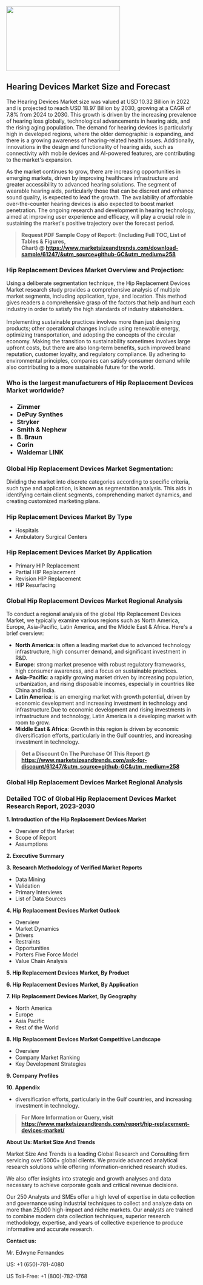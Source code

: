 <p><img class="alignnone size-medium wp-image-20088" src="https://ffe5etoiles.com/wp-content/uploads/2024/12/MST1-300x171.png" alt="" width="300" height="171" /></p><h2>Hearing Devices Market Size and Forecast</h2><p>The Hearing Devices Market size was valued at USD 10.32 Billion in 2022 and is projected to reach USD 18.97 Billion by 2030, growing at a CAGR of 7.8% from 2024 to 2030. This growth is driven by the increasing prevalence of hearing loss globally, technological advancements in hearing aids, and the rising aging population. The demand for hearing devices is particularly high in developed regions, where the older demographic is expanding, and there is a growing awareness of hearing-related health issues. Additionally, innovations in the design and functionality of hearing aids, such as connectivity with mobile devices and AI-powered features, are contributing to the market's expansion.</p><p>As the market continues to grow, there are increasing opportunities in emerging markets, driven by improving healthcare infrastructure and greater accessibility to advanced hearing solutions. The segment of wearable hearing aids, particularly those that can be discreet and enhance sound quality, is expected to lead the growth. The availability of affordable over-the-counter hearing devices is also expected to boost market penetration. The ongoing research and development in hearing technology, aimed at improving user experience and efficacy, will play a crucial role in sustaining the market's positive trajectory over the forecast period.</p></p><blockquote id="" class=""><strong>Request PDF Sample Copy of Report: (Including Full TOC, List of Tables &amp; Figures, Chart)&nbsp;@&nbsp;<strong><a href="https://www.marketsizeandtrends.com/download-sample/61247/&utm_source=github-GC&utm_medium=258" target="_blank">https://www.marketsizeandtrends.com/download-sample/61247/&utm_source=github-GC&utm_medium=258</a></strong></strong></blockquote><h3 id="" class="">Hip Replacement Devices Market&nbsp;Overview and Projection:</h3><p id="" class="">Using a deliberate segmentation technique, the Hip Replacement Devices Market research study provides a comprehensive analysis of multiple market segments, including application, type, and location. This method gives readers a comprehensive grasp of the factors that help and hurt each industry in order to satisfy the high standards of industry stakeholders. <br /> <br />Implementing sustainable practices involves more than just designing products; other operational changes include using renewable energy, optimizing transportation, and adopting the concepts of the circular economy. Making the transition to sustainability sometimes involves large upfront costs, but there are also long-term benefits, such improved brand reputation, customer loyalty, and regulatory compliance. By adhering to environmental principles, companies can satisfy consumer demand while also contributing to a more sustainable future for the world.</p><h3 id="" class="">Who is the largest manufacturers of&nbsp;Hip Replacement Devices Market worldwide?</h3><h3 class=""><p><ul><li>Zimmer </li><li> DePuy Synthes </li><li> Stryker </li><li> Smith & Nephew </li><li> B. Braun </li><li> Corin </li><li> Waldemar LINK</li></ul></p></h3><h3 id="" class="">Global&nbsp;Hip Replacement Devices Market Segmentation:</h3><p id="" class="">Dividing the market into discrete categories according to specific criteria, such type and application, is known as segmentation analysis. This aids in identifying certain client segments, comprehending market dynamics, and creating customized marketing plans.</p><h3 id="" class="">Hip Replacement Devices Market&nbsp;By Type</h3><p><p><ul><li>Hospitals </li><li> Ambulatory Surgical Centers</p></li></ul></p></p><h3 id="" class="">Hip Replacement Devices Market&nbsp;By Application</h3><p class=""><p><ul><li>Primary HIP Replacement </li><li> Partial HIP Replacement </li><li> Revision HIP Replacement </li><li> HIP Resurfacing</li></ul></p></p><h3 id="" class="">Global Hip Replacement Devices Market Regional Analysis</h3><p id="" class="">To conduct a regional analysis of the global Hip Replacement Devices Market, we typically examine various regions such as North America, Europe, Asia-Pacific, Latin America, and the Middle East &amp; Africa. Here's a brief overview:</p><ul><li><strong>North America</strong>: is often a leading market due to advanced technology infrastructure, high consumer demand, and significant investment in R&amp;D.</li><li><strong>Europe</strong>: strong market presence with robust regulatory frameworks, high consumer awareness, and a focus on sustainable practices.</li><li><strong>Asia-Pacific</strong>: a rapidly growing market driven by increasing population, urbanization, and rising disposable incomes, especially in countries like China and India.</li><li><strong>Latin America</strong>: is an emerging market with growth potential, driven by economic development and increasing investment in technology and infrastructure.Due to economic development and rising investments in infrastructure and technology, Latin America is a developing market with room to grow.</li><li><strong>Middle East &amp; Africa</strong>: Growth in this region is driven by economic diversification efforts, particularly in the Gulf countries, and increasing investment in technology.</li></ul><blockquote id="" class=""><strong>Get a Discount On The Purchase Of This Report @ <strong><a href="https://www.marketsizeandtrends.com/ask-for-discount/61247/&utm_source=github-GC&utm_medium=258" target="_blank">https://www.marketsizeandtrends.com/ask-for-discount/61247/&utm_source=github-GC&utm_medium=258</a></strong></strong></blockquote><h3 id="" class="">Global Hip Replacement Devices Market Regional Analysis</h3><h3 id="" class="">Detailed TOC of Global Hip Replacement Devices Market Research Report, 2023-2030</h3><p id="" class=""><strong>1. Introduction of the Hip Replacement Devices Market</strong></p><ul><li>Overview of the Market</li><li>Scope of Report</li><li>Assumptions</li></ul><p id="" class=""><strong>2. Executive Summary</strong></p><p id="" class=""><strong>3. Research Methodology of Verified Market Reports</strong></p><ul><li>Data Mining</li><li>Validation</li><li>Primary Interviews</li><li>List of Data Sources</li></ul><p id="" class=""><strong>4. Hip Replacement Devices Market Outlook</strong></p><ul><li>Overview</li><li>Market Dynamics</li><li>Drivers</li><li>Restraints</li><li>Opportunities</li><li>Porters Five Force Model</li><li>Value Chain Analysis</li></ul><p id="" class=""><strong>5. Hip Replacement Devices Market, By Product</strong></p><p id="" class=""><strong>6. Hip Replacement Devices Market, By Application</strong></p><p id="" class=""><strong>7. Hip Replacement Devices Market, By Geography</strong></p><ul><li>North America</li><li>Europe</li><li>Asia Pacific</li><li>Rest of the World</li></ul><p id="" class=""><strong>8. Hip Replacement Devices Market Competitive Landscape</strong></p><ul><li>Overview</li><li>Company Market Ranking</li><li>Key Development Strategies</li></ul><p id="" class=""><strong>9. Company Profiles</strong></p><p id="" class=""><strong>10. Appendix</strong></p><ul><li>diversification efforts, particularly in the Gulf countries, and increasing investment in technology.</li></ul><blockquote id="" class=""><strong>For More Information or Query, visit <strong><strong><a href="https://www.marketsizeandtrends.com/report/hip-replacement-devices-market/" target="_blank">https://www.marketsizeandtrends.com/report/hip-replacement-devices-market/</a></strong></strong></strong></blockquote><p id="" class=""><strong>About Us: Market Size And Trends</strong></p><p id="" class="">Market Size And Trends is a leading Global Research and Consulting firm servicing over 5000+ global clients. We provide advanced analytical research solutions while offering information-enriched research studies.</p><p id="" class="">We also offer insights into strategic and growth analyses and data necessary to achieve corporate goals and critical revenue decisions.</p><p id="" class="">Our 250 Analysts and SMEs offer a high level of expertise in data collection and governance using industrial techniques to collect and analyze data on more than 25,000 high-impact and niche markets. Our analysts are trained to combine modern data collection techniques, superior research methodology, expertise, and years of collective experience to produce informative and accurate research.</p><p id="" class=""><strong>Contact us:</strong></p><p id="" class="">Mr. Edwyne Fernandes</p><p id="" class="">US: +1 (650)-781-4080</p><p id="" class="">US Toll-Free: +1 (800)-782-1768</p>
